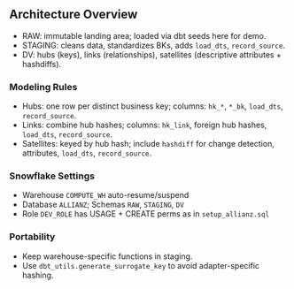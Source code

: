 ## Architecture Overview

- RAW: immutable landing area; loaded via dbt seeds here for demo.
- STAGING: cleans data, standardizes BKs, adds `load_dts`, `record_source`.
- DV: hubs (keys), links (relationships), satellites (descriptive attributes + hashdiffs).

### Modeling Rules
- Hubs: one row per distinct business key; columns: `hk_*`, `*_bk`, `load_dts`, `record_source`.
- Links: combine hub hashes; columns: `hk_link`, foreign hub hashes, `load_dts`, `record_source`.
- Satellites: keyed by hub hash; include `hashdiff` for change detection, attributes, `load_dts`, `record_source`.

### Snowflake Settings
- Warehouse `COMPUTE_WH` auto-resume/suspend
- Database `ALLIANZ`; Schemas `RAW`, `STAGING`, `DV`
- Role `DEV_ROLE` has USAGE + CREATE perms as in `setup_allianz.sql`

### Portability
- Keep warehouse-specific functions in staging.
- Use `dbt_utils.generate_surrogate_key` to avoid adapter-specific hashing.

